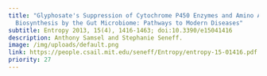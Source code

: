 ```yaml
---
title: "Glyphosate's Suppression of Cytochrome P450 Enzymes and Amino Acid
  Biosynthesis by the Gut Microbiome: Pathways to Modern Diseases"
subtitle: Entropy 2013, 15(4), 1416-1463; doi:10.3390/e15041416
description: Anthony Samsel and Stephanie Seneff.
image: /img/uploads/default.png
link: https://people.csail.mit.edu/seneff/Entropy/entropy-15-01416.pdf
priority: 27
---
```

